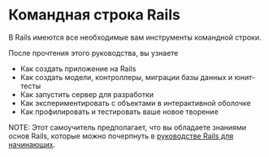 # Командная строка Rails

В Rails имеются все необходимые вам инструменты командной строки.

После прочтения этого руководства, вы узнаете

* Как создать приложение на Rails
* Как создать модели, контроллеры, миграции базы данных и юнит-тесты
* Как запустить сервер для разработки
* Как экспериментировать с объектами в интерактивной оболочке
* Как профилировать и тестировать ваше новое творение

NOTE: Этот самоучитель предполагает, что вы обладаете знаниями основ Rails, которые можно почерпнуть в [руководстве Rails для начинающих](/getting-started-with-rails).
